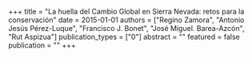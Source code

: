 +++
title = "La huella del Cambio Global en Sierra Nevada: retos para la conservación"
date = 2015-01-01
authors = ["Regino Zamora", "Antonio Jesús Pérez-Luque", "Francisco J. Bonet", "José Miguel. Barea-Azcón", "Rut Aspizua"]
publication_types = ["0"]
abstract = ""
featured = false
publication = ""
+++

